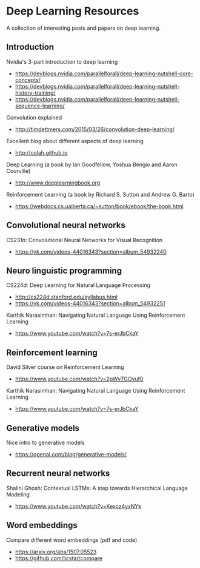 # Deep Learning Resources
A collection of interesting posts and papers on deep learning.


## Introduction

Nvidia's 3-part introduction to deep learning
- https://devblogs.nvidia.com/parallelforall/deep-learning-nutshell-core-concepts/
- https://devblogs.nvidia.com/parallelforall/deep-learning-nutshell-history-training/
- https://devblogs.nvidia.com/parallelforall/deep-learning-nutshell-sequence-learning/

Convolution explained
- http://timdettmers.com/2015/03/26/convolution-deep-learning/

Excellent blog about different aspects of deep learning
- http://colah.github.io

Deep Learning (a book by Ian Goodfellow, Yoshua Bengio and Aaron Courville)
- http://www.deeplearningbook.org

Reinforcement Learning (a book by Richard S. Sutton and Andrew G. Barto)
- https://webdocs.cs.ualberta.ca/~sutton/book/ebook/the-book.html


## Convolutional neural networks

CS231n: Convolutional Neural Networks for Visual Recognition
- https://vk.com/videos-44016343?section=album_54932240


## Neuro linguistic programming

CS224d: Deep Learning for Natural Language Processing
- http://cs224d.stanford.edu/syllabus.html
- https://vk.com/videos-44016343?section=album_54932251

Karthik Narasimhan: Navigating Natural Language Using Reinforcement Learning
- https://www.youtube.com/watch?v=7s-erJbCkaY


## Reinforcement learning
David Silver course on Reinforcement Learning
- https://www.youtube.com/watch?v=2pWv7GOvuf0

Karthik Narasimhan: Navigating Natural Language Using Reinforcement Learning
- https://www.youtube.com/watch?v=7s-erJbCkaY


## Generative models

Nice intro to generative models
- https://openai.com/blog/generative-models/


## Recurrent neural networks

Shalini Ghosh: Contextual LSTMs: A step towards Hierarchical Language Modeling
- https://www.youtube.com/watch?v=Kexoz4yxNYk


## Word embeddings

Compare different word embeddings (pdf and code)
- https://arxiv.org/abs/1507.05523
- https://github.com/licstar/compare
